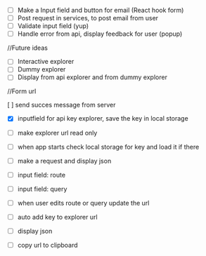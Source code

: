 - [ ] Make a Input field and button for email (React hook form)
- [ ] Post request in services, to post email from user
- [ ] Validate input field (yup)
- [ ] Handle error from api, display feedback for user (popup)

//Future ideas

- [ ] Interactive explorer
- [ ] Dummy explorer
- [ ] Display from api explorer and from dummy explorer

//Form url

[ ] send succes message from server

- [x] inputfield for api key explorer, save the key in local storage
- [ ] make explorer url read only

- [ ] when app starts check local storage for key and load it if there
- [ ] make a request and display json

- [ ] input field: route
- [ ] input field: query
- [ ] when user edits route or query update the url
- [ ] auto add key to explorer url
- [ ] display json

- [ ] copy url to clipboard
